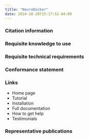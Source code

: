 ```yaml
---
title: "NeuroDocker"
date: 2024-10-28T15:17:51-04:00
---
```


### Citation information

### Requisite knowledge to use

### Requisite technical requirements

### Conformance statement

### Links

- Home page
- Tutorial
- Installation
- Full documentation
- How to get help
- Testimonials

### Representative publications
